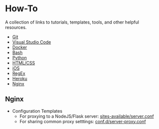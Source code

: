 # How-To

A collection of links to tutorials, templates, tools, and other helpful resources.

* [Git](./git/README.md)
* [Visual Studio Code](./vscode/README.md)
* [Docker](./docker/README.md)
* [Bash](./bash/README.md)
* [Python](./python/README.md)
* [HTML/CSS](./html/README.md)
* [iOS](./ios/README.md)
* [RegEx](./regex/README.md)
* [Heroku](./heroku/README.md)
* [Nginx](#Nginx)

## Nginx

* Configuration Templates
    * For proxying to a NodeJS/Flask server: [sites-available/server.conf](./templates/nginx/sites-available/server.conf)
    * For sharing common proxy setttings: [conf.d/server-proxy.conf](./templates/nginx/conf.d/server-proxy.conf)
